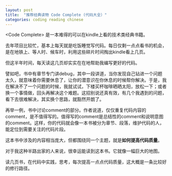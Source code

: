 ```yaml
---
layout: post
title:  "推荐经典读物 Code Complete (代码大全）"
categories: coding reading chinese
---
```


\<Code Complete\> 是一本难得的可以在kindle上看的技术类经典书籍。 

去年项目比较忙，基本上每天就是吃饭睡觉写代码。每日仅剩一点点看书的机会，是在地铁上、等人时、候车时，利用这些碎片时间掏出kindle看上几页。 

但这半年时间，每天读这几页却实实在在地帮助我编写更好的代码。 

譬如吧，书中有章节专门讲debug，其中一段讲道，当你发现自己钻进一个问题太久，就意味着你需要休息了，让你的潜意识在你休息的时候帮你解决。于是，我在解决不了一个问题的时候，我就试试，下楼买杯咖啡晒晒太阳，放松一下；或者换一个事情做，回头再解决这个难题。这招别说还真有效，有几个我遇到的问题，看下去很难解决，其实换个思路，就豁然开朗了。 

再举一例，书中讨论comment的部分。作者说道，仅仅重复代码内容的comment，是不值得写的。值得写的comment是总结性的comment和说明意图的comment。这样，你的代码就会像一本书被分为章节、段落，维护代码的人，能定位到需要关注的代码片段。 

这本书中涉及的内容相当庞大，但都围绕同一个主题，就是**如何提高代码质量**。 

对于我这种半路出家的人来说，很幸运能读到这本书。它就像一幅巨大的地图。

读几页书，在代码中实践，思考，每次提高一点点代码质量，这大概是一条比较好的修行路径。

